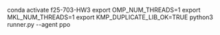 conda activate f25-703-HW3
export OMP_NUM_THREADS=1
export MKL_NUM_THREADS=1
export KMP_DUPLICATE_LIB_OK=TRUE
python3 runner.py --agent ppo